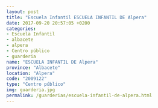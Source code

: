 ```yaml
---
layout: post
title: "Escuela Infantil ESCUELA INFANTIL DE Alpera"
date: 2017-09-20 20:57:05 +0200
categories:
- Escuela Infantil
- albacete
- alpera
- Centro público
- guarderia
name: "ESCUELA INFANTIL DE Alpera"
province: "Albacete"
location: "Alpera"
code: "2009122"
type: "Centro público"
img: guarderia.jpg
permalink: /guarderias/escuela-infantil-de-alpera.html
---
```

